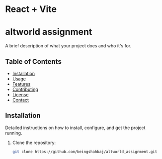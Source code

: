 # React + Vite

# altworld assignment

A brief description of what your project does and who it's for.

## Table of Contents

- [Installation](#installation)
- [Usage](#usage)
- [Features](#features)
- [Contributing](#contributing)
- [License](#license)
- [Contact](#contact)

## Installation

Detailed instructions on how to install, configure, and get the project running.

1. Clone the repository:
   ```sh
   git clone https://github.com/beingshahbaj/altworld_assignment.git
   ```
